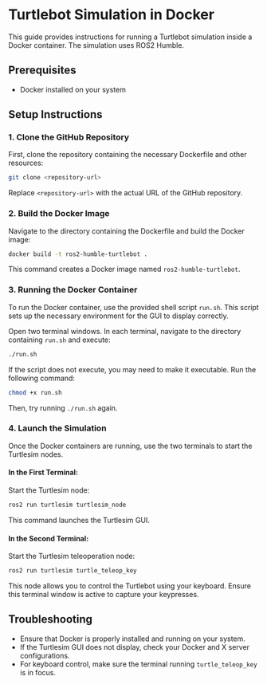 # Turtlebot Simulation in Docker

This guide provides instructions for running a Turtlebot simulation inside a Docker container. The simulation uses ROS2 Humble.

## Prerequisites

- Docker installed on your system


## Setup Instructions

### 1. Clone the GitHub Repository

First, clone the repository containing the necessary Dockerfile and other resources:

```bash
git clone <repository-url>
```

Replace `<repository-url>` with the actual URL of the GitHub repository.

### 2. Build the Docker Image

Navigate to the directory containing the Dockerfile and build the Docker image:

```bash
docker build -t ros2-humble-turtlebot .
```

This command creates a Docker image named `ros2-humble-turtlebot`.

### 3. Running the Docker Container

To run the Docker container, use the provided shell script `run.sh`. This script sets up the necessary environment for the GUI to display correctly.

Open two terminal windows. In each terminal, navigate to the directory containing `run.sh` and execute:

```bash
./run.sh
```

If the script does not execute, you may need to make it executable. Run the following command:

```bash
chmod +x run.sh
```

Then, try running `./run.sh` again.

### 4. Launch the Simulation

Once the Docker containers are running, use the two terminals to start the Turtlesim nodes.

#### In the First Terminal:

Start the Turtlesim node:

```bash
ros2 run turtlesim turtlesim_node
```

This command launches the Turtlesim GUI.

#### In the Second Terminal:

Start the Turtlesim teleoperation node:

```bash
ros2 run turtlesim turtle_teleop_key
```

This node allows you to control the Turtlebot using your keyboard. Ensure this terminal window is active to capture your keypresses.

## Troubleshooting

- Ensure that Docker is properly installed and running on your system.
- If the Turtlesim GUI does not display, check your Docker and X server configurations.
- For keyboard control, make sure the terminal running `turtle_teleop_key` is in focus.

